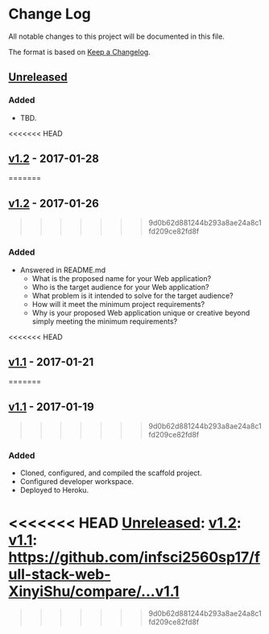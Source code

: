 # Change Log
All notable changes to this project will be documented in this file.

The format is based on [Keep a Changelog](http://keepachangelog.com/).

## [Unreleased]
### Added
- TBD.

<<<<<<< HEAD
## [v1.2] - 2017-01-28
=======
## [v1.2] - 2017-01-26
>>>>>>> 9d0b62d881244b293a8ae24a8c1fd209ce82fd8f
### Added
- Answered in README.md
    - What is the proposed name for your Web application?
    - Who is the target audience for your Web application?
    - What problem is it intended to solve for the target audience?
    - How will it meet the minimum project requirements?
    - Why is your proposed Web application unique or creative beyond simply meeting the minimum requirements?

<<<<<<< HEAD
## [v1.1] - 2017-01-21
=======
## [v1.1] - 2017-01-19
>>>>>>> 9d0b62d881244b293a8ae24a8c1fd209ce82fd8f
### Added
- Cloned, configured, and compiled the scaffold project.
- Configured developer workspace.
- Deployed to Heroku.

<<<<<<< HEAD
[Unreleased]: 
[v1.2]: 
[v1.1]: https://github.com/infsci2560sp17/full-stack-web-XinyiShu/compare/...v1.1
=======
[Unreleased]: https://github.com/infsci2560sp17/full-stack-web-XinyiShu/compare/v1.2...HEAD
[v1.2]: https://github.com/infsci2560sp17/full-stack-web-XinyiShu/compare/v1.1...v1.2
[v1.1]: https://github.com/infsci2560sp17/full-stack-web-XinyiShu/compare/...v1.1git
>>>>>>> 9d0b62d881244b293a8ae24a8c1fd209ce82fd8f
